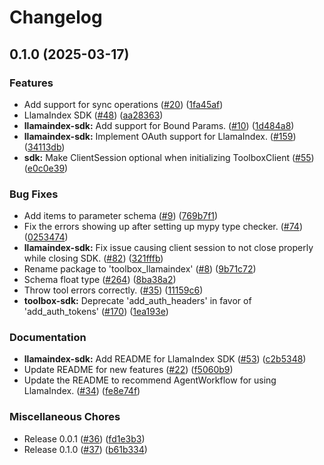# Changelog

## 0.1.0 (2025-03-17)


### Features

* Add support for sync operations ([#20](https://github.com/googleapis/genai-toolbox-llamaindex-python/issues/20)) ([1fa45af](https://github.com/googleapis/genai-toolbox-llamaindex-python/commit/1fa45afed49db863bf17641fb5984bf8ceb5a4c6))
* LlamaIndex SDK ([#48](https://github.com/googleapis/genai-toolbox-llamaindex-python/issues/48)) ([aa28363](https://github.com/googleapis/genai-toolbox-llamaindex-python/commit/aa283638927171eddc21cb8dc81e2d811969dba0))
* **llamaindex-sdk:** Add support for Bound Params. ([#10](https://github.com/googleapis/genai-toolbox-llamaindex-python/issues/10)) ([1d484a8](https://github.com/googleapis/genai-toolbox-llamaindex-python/commit/1d484a8daee5567d5a32d20ea492dbc125daf332))
* **llamaindex-sdk:** Implement OAuth support for LlamaIndex. ([#159](https://github.com/googleapis/genai-toolbox-llamaindex-python/issues/159)) ([34113db](https://github.com/googleapis/genai-toolbox-llamaindex-python/commit/34113db2f1556035ce6450971d3550629b552b68))
* **sdk:** Make ClientSession optional when initializing ToolboxClient ([#55](https://github.com/googleapis/genai-toolbox-llamaindex-python/issues/55)) ([e0c0e39](https://github.com/googleapis/genai-toolbox-llamaindex-python/commit/e0c0e39a3e39b0a4b717dcd6af8e4401eedbeaa4))


### Bug Fixes

* Add items to parameter schema ([#9](https://github.com/googleapis/genai-toolbox-llamaindex-python/issues/9)) ([769b7f1](https://github.com/googleapis/genai-toolbox-llamaindex-python/commit/769b7f1c86dd83c9cd5e19c8bd28890da6f6a6ae))
* Fix the errors showing up after setting up mypy type checker. ([#74](https://github.com/googleapis/genai-toolbox-llamaindex-python/issues/74)) ([0253474](https://github.com/googleapis/genai-toolbox-llamaindex-python/commit/0253474125152683521f9cad09fd368dbb22337d))
* **llamaindex-sdk:** Fix issue causing client session to not close properly while closing SDK. ([#82](https://github.com/googleapis/genai-toolbox-llamaindex-python/issues/82)) ([321fffb](https://github.com/googleapis/genai-toolbox-llamaindex-python/commit/321fffb9c66ddfdb66fbbd1959b02db0bee9d55c))
* Rename package to 'toolbox_llamaindex'  ([#8](https://github.com/googleapis/genai-toolbox-llamaindex-python/issues/8)) ([9b71c72](https://github.com/googleapis/genai-toolbox-llamaindex-python/commit/9b71c728a7887d783a027fc54367584e0ddd4489))
* Schema float type ([#264](https://github.com/googleapis/genai-toolbox-llamaindex-python/issues/264)) ([8ba38a2](https://github.com/googleapis/genai-toolbox-llamaindex-python/commit/8ba38a2fc61925a75c0809d77f5802342391dea7))
* Throw tool errors correctly. ([#35](https://github.com/googleapis/genai-toolbox-llamaindex-python/issues/35)) ([11159c6](https://github.com/googleapis/genai-toolbox-llamaindex-python/commit/11159c6ac9813d8da21888c70a8550518f64f3ce))
* **toolbox-sdk:** Deprecate 'add_auth_headers' in favor of 'add_auth_tokens'  ([#170](https://github.com/googleapis/genai-toolbox-llamaindex-python/issues/170)) ([1ea193e](https://github.com/googleapis/genai-toolbox-llamaindex-python/commit/1ea193ebf5cd61cf800c108771c6e433d2473be5))


### Documentation

* **llamaindex-sdk:** Add README for LlamaIndex SDK ([#53](https://github.com/googleapis/genai-toolbox-llamaindex-python/issues/53)) ([c2b5348](https://github.com/googleapis/genai-toolbox-llamaindex-python/commit/c2b5348e389d61afec1f4c4e87551469b02316c9))
* Update README for new features ([#22](https://github.com/googleapis/genai-toolbox-llamaindex-python/issues/22)) ([f5060b9](https://github.com/googleapis/genai-toolbox-llamaindex-python/commit/f5060b9057329809073553c88ebd2e677db7b902))
* Update the README to recommend AgentWorkflow for using LlamaIndex. ([#34](https://github.com/googleapis/genai-toolbox-llamaindex-python/issues/34)) ([fe8e74f](https://github.com/googleapis/genai-toolbox-llamaindex-python/commit/fe8e74fb2c76af6598e6054914b03731c85a2741))


### Miscellaneous Chores

* Release 0.0.1 ([#36](https://github.com/googleapis/genai-toolbox-llamaindex-python/issues/36)) ([fd1e3b3](https://github.com/googleapis/genai-toolbox-llamaindex-python/commit/fd1e3b32d4a6c7d5cd8e6250feaa406d0ebd930d))
* Release 0.1.0 ([#37](https://github.com/googleapis/genai-toolbox-llamaindex-python/issues/37)) ([b61b334](https://github.com/googleapis/genai-toolbox-llamaindex-python/commit/b61b3342479a7b0120c18ee9f875515b3e066e3e))
